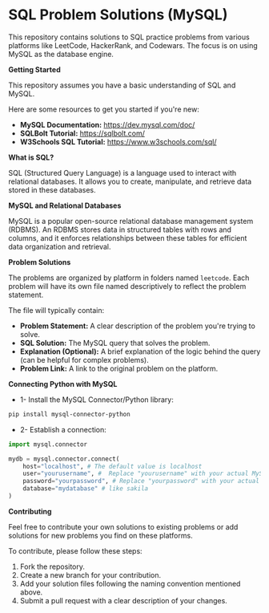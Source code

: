 # SQL Problem Solutions (MySQL)

This repository contains solutions to SQL practice problems from various platforms like LeetCode, HackerRank, and Codewars. The focus is on using MySQL as the database engine.

**Getting Started**

This repository assumes you have a basic understanding of SQL and MySQL. 

Here are some resources to get you started if you're new:

* **MySQL Documentation:** https://dev.mysql.com/doc/
* **SQLBolt Tutorial:** https://sqlbolt.com/
* **W3Schools SQL Tutorial:** https://www.w3schools.com/sql/

**What is SQL?**

SQL (Structured Query Language) is a language used to interact with relational databases. It allows you to create, manipulate, and retrieve data stored in these databases.

**MySQL and Relational Databases**

MySQL is a popular open-source relational database management system (RDBMS). An RDBMS stores data in structured tables with rows and columns, and it enforces relationships between these tables for efficient data organization and retrieval.


**Problem Solutions**

The problems are organized by platform in folders named `leetcode`. Each problem will have its own file named descriptively to reflect the problem statement. 

The file will typically contain:

* **Problem Statement:** A clear description of the problem you're trying to solve.
* **SQL Solution:** The MySQL query that solves the problem. 
* **Explanation (Optional):** A brief explanation of the logic behind the query (can be helpful for complex problems).
* **Problem Link:** A link to the original problem on the platform. 


**Connecting Python with MySQL**
* 1- Install the MySQL Connector/Python library:
```bash
pip install mysql-connector-python
```

* 2- Establish a connection:
```python
import mysql.connector

mydb = mysql.connector.connect(
    host="localhost", # The default value is localhost
    user="yourusername", #  Replace "yourusername" with your actual MySQL username
    password="yourpassword", # Replace "yourpassword" with your actual MySQL password
    database="mydatabase" # like sakila
)
```



**Contributing**

Feel free to contribute your own solutions to existing problems or add solutions for new problems you find on these platforms. 

To contribute, please follow these steps:

1. Fork the repository.
2. Create a new branch for your contribution.
3. Add your solution files following the naming convention mentioned above.
4. Submit a pull request with a clear description of your changes.
